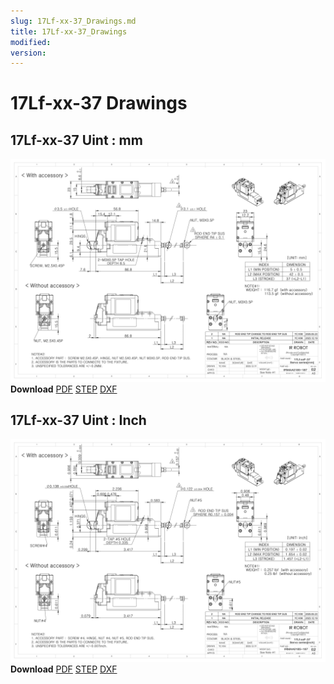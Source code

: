 ```yaml
---
slug: 17Lf-xx-37_Drawings.md
title: 17Lf-xx-37_Drawings
modified: 
version:
---
```

# 17Lf-xx-37 Drawings
## 17Lf-xx-37 Uint : mm
![17Lf-xx-37 Drawing](./data/ENG-17Lf-xxF-37-Sevo-Seriesmm_Rev02_20250523.png)  
**Download** <a href="/downloads/17Lf/ENG-17Lf-xxF-37-Sevo-Seriesmm_Rev02_20250523.pdf" download>PDF</a> <a href="/downloads/17Lf/17Lf-xxxxx-37-Servo-Series_Rev02_20250523.step" download>STEP</a> <a href="/downloads/17Lf/17Lf-xxxxx-37-Servo-Seriesmm_Rev02_20250523.DXF" download>DXF</a>
## 17Lf-xx-37 Uint : Inch
![17Lf-xxF-37 Drawing](./data/ENG-17Lf-xxF-37-Sevo-Seriesinch_Rev02_20250523.png)  
**Download** <a href="/downloads/17Lf/17Lf-xxxxx-37-Servo-Seriesinch_Rev02_20250523.pdf" download>PDF</a> <a href="/downloads/17Lf/17Lf-xxxxx-37-Servo-Series_Rev02_20250523.step" download>STEP</a> <a href="/downloads/17Lf/17Lf-xxxxx-37-Servo-Seriesinch_Rev02_20250523.DXF" download>DXF</a>